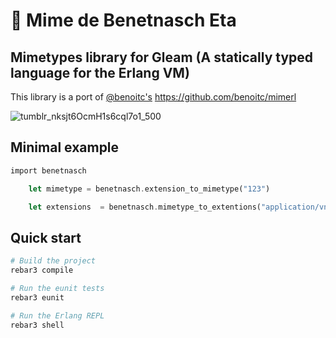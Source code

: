 # :musical_score: Mime de Benetnasch Eta
## Mimetypes library for Gleam (A statically typed language for the Erlang VM)

This library is a port of [@benoitc's](https://github.com/benoitc/)  https://github.com/benoitc/mimerl


![tumblr_nksjt6OcmH1s6cql7o1_500](https://user-images.githubusercontent.com/6124495/82167134-311ebf80-9891-11ea-97f5-56a630b497b5.gif)

## Minimal example

```rust
import benetnasch

    let mimetype = benetnasch.extension_to_mimetype("123")

    let extensions  = benetnasch.mimetype_to_extentions("application/vnd.lotus-1-2-3")

```
## Quick start

```sh
# Build the project
rebar3 compile

# Run the eunit tests
rebar3 eunit

# Run the Erlang REPL
rebar3 shell
```
